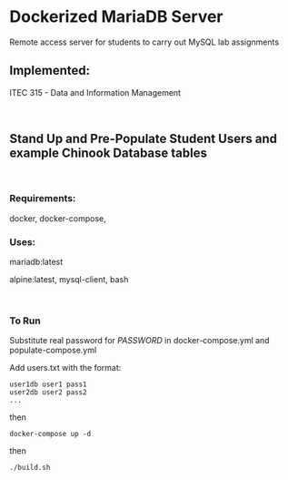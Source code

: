 # Dockerized MariaDB Server

Remote access server for students to carry out MySQL lab assignments

## Implemented: 

ITEC 315 - Data and Information Management

<br/>

## Stand Up and Pre-Populate Student Users and example Chinook Database tables

<br/>

### Requirements:

docker, docker-compose, 

### Uses:

mariadb:latest

alpine:latest, mysql-client, bash

<br/>

### To Run

Substitute real password for *PASSWORD* in docker-compose.yml and populate-compose.yml

Add users.txt with the format:
```
user1db user1 pass1
user2db user2 pass2
...
```

then

`docker-compose up -d`

then

`./build.sh`
